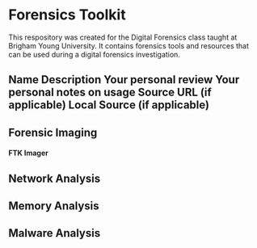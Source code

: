 # Forensics Toolkit
This respository was created for the Digital Forensics class taught at Brigham Young University. It contains forensics tools and resources that can be used during a digital forensics investigation. 

Name
Description
Your personal review
Your personal notes on usage
Source URL (if applicable)
Local Source (if applicable)
---
Forensic Imaging
---
#### FTK Imager

Network Analysis
---

Memory Analysis
---

Malware Analysis
---
